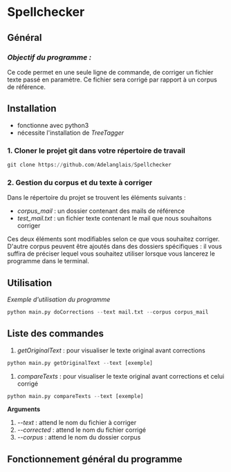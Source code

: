 # Spellchecker

## Général

### *Objectif du programme :*
Ce code permet en une seule ligne de commande, de corriger un fichier texte passé en paramètre. Ce fichier sera corrigé par rapport à un corpus de référence.

## Installation

* fonctionne avec python3
* nécessite l'installation de *TreeTagger*

### **1. Cloner le projet git dans votre répertoire de travail**

```python
git clone https://github.com/Adelanglais/Spellchecker
```

### **2. Gestion du corpus et du texte à corriger**
Dans le répertoire du projet se trouvent les éléments suivants :  

* *corpus_mail* : un dossier contenant des mails de référence
* *test_mail.txt* : un fichier texte contenant le mail que nous souhaitons corriger

Ces deux éléments sont modifiables selon ce que vous souhaitez corriger. D'autre corpus peuvent être ajoutés dans des dossiers spécifiques : il vous suffira de préciser lequel vous souhaitez utiliser lorsque vous lancerez le programme dans le terminal. 

## Utilisation

*Exemple d'utilisation du programme*

```python
python main.py doCorrections --text mail.txt --corpus corpus_mail
```

## Liste des commandes 

1. *getOriginalText* : pour visualiser le texte original avant corrections

```python
python main.py getOriginalText --text [exemple]
```

1. *compareTexts* : pour visualiser le texte original avant corrections et celui corrigé

```python
python main.py compareTexts --text [exemple]
```

**Arguments**

1. *--text* : attend le nom du fichier à corriger
2. *--corrected* : attend le nom du fichier corrigé
3. *--corpus* : attend le nom du dossier corpus

## Fonctionnement général du programme 

